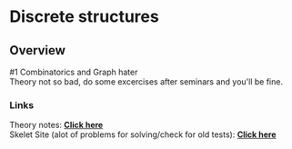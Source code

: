 # Discrete structures

## Overview

#1 Combinatorics and Graph hater \
Theory not so bad, do some excercises after seminars and you'll be fine.

### Links
Theory notes: [**Click here**](https://store.fmi.uni-sofia.bg/fmi/logic/msoskova/LectureNotesDMA.pdf) \
Skelet Site (alot of problems for solving/check for old tests): [**Click here**](https://skelet.ludost.net/)
